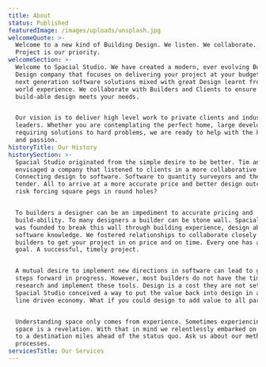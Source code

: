 ```yaml
---
title: About
status: Published
featuredImage: /images/uploads/unsplash.jpg
welcomeQuote: >-
  Welcome to a new kind of Building Design. We listen. We collaborate. Your
  Project is our priority.
welcomeSection: >-
  Welcome to Spacial Studio. We have created a modern, ever evolving Building
  Design company that focuses on delivering your project at your budget. We use
  next generation software solutions mixed with great Design learnt from real
  world experience. We collaborate with Builders and Clients to ensure that a
  build-able design meets your needs.


  Our vision is to deliver high level work to private clients and industry
  leaders. Whether you are contemplating the perfect home, large development or
  requiring solutions to hard problems, we are ready to help with the knowledge
  and passion.
historyTitle: Our History
historySection: >-
  Spacial Studio originated from the simple desire to be better. Tim and Michael
  envisaged a company that listened to clients in a more collaborative way.
  Connecting design to software. Software to quantity surveyors and then on to
  tender. All to arrive at a more accurate price and better design outcome. Why
  risk forcing square pegs in round holes?


  To builders a designer can be an impediment to accurate pricing and
  build-ability. To many designers a builder can be stone wall. Spacial Studio
  was founded to break this wall through building experience, design ability and
  software knowledge. We fostered relationships to collaborate closely with
  builders to get your project in on price and on time. Every one has a common
  goal. A successful, timely project.


  A mutual desire to implement new directions in software can lead to giant
  steps forward in progress. However, most builders do not have the time to
  research and implement these tools. Design is a cost they are not set up for.
  Spacial Studio conceived a way to put the value back into design in a bottom
  line driven economy. What if you could design to add value to all parties?


  Understanding space only comes from experience. Sometimes experiencing a new
  space is a revelation. With that in mind we relentlessly embarked on a journey
  to a destination miles ahead of the status quo. Ask us about our methods and
  processes.
servicesTitle: Our Services
---
```


